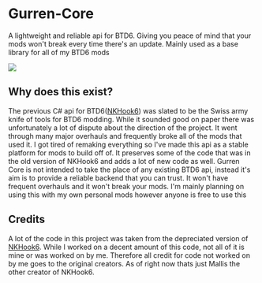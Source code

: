 # Gurren-Core
A lightweight and reliable api for BTD6. Giving you peace of mind that your mods won't break every time there's an update. Mainly used as a base library for all of my BTD6 mods

![](https://staticdelivery.nexusmods.com/mods/3417/images/28/28-1606708479-1944224536.png)


## Why does this exist?
The previous C# api for BTD6([NKHook6](https://github.com/TDToolbox/NKHook6)) was slated to be the Swiss army knife of tools for BTD6 modding. While it sounded good on paper there was unfortunately a lot of dispute about the direction of the project. It went through many major overhauls and frequently broke all of the mods that used it. I got tired of remaking everything so I've made this api as a stable platform for mods to build off of. It preserves some of the code that was in the old version of NKHook6 and adds a lot of new code as well. Gurren Core is not intended to take the place of any existing BTD6 api, instead it's aim is to provide a reliable backend that you can trust. It won't have frequent overhauls and it won't break your mods. I'm mainly planning on using this with my own personal mods however anyone is free to use this

## Credits
A lot of the code in this project was taken from the depreciated version of [NKHook6](https://github.com/TDToolbox/NKHook6). While I worked on a decent amount of this code, not all of it is mine or was worked on by me. Therefore all credit for code not worked on by me goes to the original creators. As of right now thats just Mallis the other creator of NKHook6.
